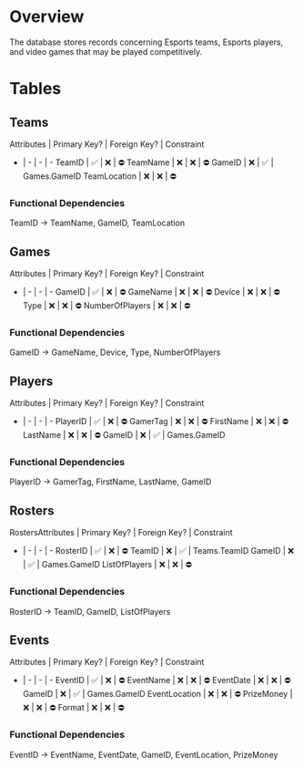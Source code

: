 # Overview
The database stores records concerning Esports teams, Esports players, and video games that may be played competitively.
# Tables
## Teams
Attributes | Primary Key? | Foreign Key? | Constraint
- | - | - | -
TeamID | ✅ | ❌ | ⛔
TeamName | ❌ | ❌ | ⛔
GameID | ❌ | ✅ | Games.GameID
TeamLocation | ❌ | ❌ | ⛔
### Functional Dependencies
TeamID -> TeamName, GameID, TeamLocation
## Games
Attributes | Primary Key? | Foreign Key? | Constraint
- | - | - | -
GameID | ✅ | ❌ | ⛔
GameName | ❌ | ❌ | ⛔
Device | ❌ | ❌ | ⛔
Type | ❌ | ❌ | ⛔
NumberOfPlayers | ❌ | ❌ | ⛔
### Functional Dependencies
GameID -> GameName, Device, Type, NumberOfPlayers
## Players
Attributes | Primary Key? | Foreign Key? | Constraint
- | - | - | -
PlayerID | ✅ | ❌ | ⛔
GamerTag | ❌ | ❌ | ⛔
FirstName | ❌ | ❌ | ⛔
LastName | ❌ | ❌ | ⛔
GameID | ❌ | ✅ | Games.GameID
### Functional Dependencies
PlayerID -> GamerTag, FirstName, LastName, GameID
## Rosters
RostersAttributes | Primary Key? | Foreign Key? | Constraint
- | - | - | -
RosterID | ✅ | ❌ | ⛔
TeamID | ❌ | ✅ | Teams.TeamID
GameID | ❌ | ✅ | Games.GameID
ListOfPlayers | ❌ | ❌ | ⛔
### Functional Dependencies
RosterID -> TeamID, GameID, ListOfPlayers
## Events
Attributes | Primary Key? | Foreign Key? | Constraint
- | - | - | -
EventID | ✅ | ❌ | ⛔
EventName | ❌ | ❌ | ⛔
EventDate | ❌ | ❌ | ⛔
GameID | ❌ | ✅ | Games.GameID
EventLocation | ❌ | ❌ | ⛔
PrizeMoney | ❌ | ❌ | ⛔
Format | ❌ | ❌ | ⛔
### Functional Dependencies
EventID -> EventName, EventDate, GameID, EventLocation, PrizeMoney